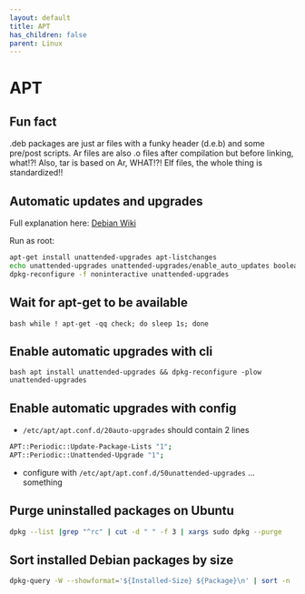 ```yaml
---
layout: default
title: APT
has_children: false
parent: Linux
---
```


# APT

## Fun fact

.deb packages are just ar files with a funky header (d.e.b) and some pre/post scripts. Ar files are also .o files after compilation but before linking, what!?! Also, tar is based on Ar, WHAT!?! Elf files, the whole thing is standardized!!

## Automatic updates and upgrades

Full explanation here: [Debian Wiki](https://wiki.debian.org/UnattendedUpgrades)

Run as root:

```bash
apt-get install unattended-upgrades apt-listchanges
echo unattended-upgrades unattended-upgrades/enable_auto_updates boolean true | debconf-set-selections
dpkg-reconfigure -f noninteractive unattended-upgrades
```

## Wait for apt-get to be available

```bash while ! apt-get -qq check; do sleep 1s; done```

## Enable automatic upgrades with cli

```bash apt install unattended-upgrades && dpkg-reconfigure -plow unattended-upgrades```

## Enable automatic upgrades with config

- `/etc/apt/apt.conf.d/20auto-upgrades` should contain 2 lines

```bash
APT::Periodic::Update-Package-Lists "1";
APT::Periodic::Unattended-Upgrade "1";
```

- configure with `/etc/apt/apt.conf.d/50unattended-upgrades`
... something

## Purge uninstalled packages on Ubuntu

```bash
dpkg --list |grep "^rc" | cut -d " " -f 3 | xargs sudo dpkg --purge
```

## Sort installed Debian packages by size

```bash
dpkg-query -W --showformat='${Installed-Size} ${Package}\n' | sort -n
```
